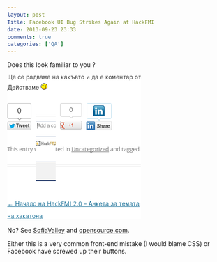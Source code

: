 ```yaml
---
layout: post
Title: Facebook UI Bug Strikes Again at HackFMI
date: 2013-09-23 23:33
comments: true
categories: ['QA']
---
```


Does this look familiar to you ? 

!["HackFMI UI bug"](/images/hackfmi_facebook_bug.png "HackFMI UI bug")

No? See 
[SofiaValley](/blog/2013/06/02/sofiavalley-ui-bug/) and 
[opensource.com](/blog/2013/07/31/ui-bug-for-opensource-dot-com/).

Either this is a very common front-end mistake (I would blame CSS) or
Facebook have screwed up their buttons.
